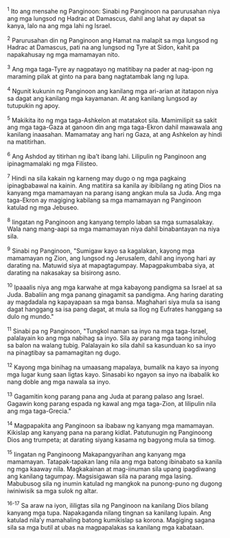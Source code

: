<sup>1</sup>
Ito ang mensahe ng Panginoon: Sinabi ng Panginoon na parurusahan niya ang mga lungsod ng Hadrac at Damascus, dahil ang lahat ay dapat sa kanya, lalo na ang mga lahi ng Israel. 

<sup>2</sup>
Parurusahan din ng Panginoon ang Hamat na malapit sa mga lungsod ng Hadrac at Damascus, pati na ang lungsod ng Tyre at Sidon, kahit pa napakahusay ng mga mamamayan nito. 

<sup>3</sup>
Ang mga taga-Tyre ay nagpatayo ng matitibay na pader at nag-ipon ng maraming pilak at ginto na para bang nagtatambak lang ng lupa. 

<sup>4</sup>
Ngunit kukunin ng Panginoon ang kanilang mga ari-arian at itatapon niya sa dagat ang kanilang mga kayamanan. At ang kanilang lungsod ay tutupukin ng apoy. 

<sup>5</sup>
Makikita ito ng mga taga-Ashkelon at matatakot sila. Mamimilipit sa sakit ang mga taga-Gaza at ganoon din ang mga taga-Ekron dahil mawawala ang kanilang inaasahan. Mamamatay ang hari ng Gaza, at ang Ashkelon ay hindi na matitirhan. 

<sup>6</sup>
Ang Ashdod ay titirhan ng ibaʼt ibang lahi. Lilipulin ng Panginoon ang ipinagmamalaki ng mga Filisteo. 

<sup>7</sup>
Hindi na sila kakain ng karneng may dugo o ng mga pagkaing ipinagbabawal na kainin. Ang matitira sa kanila ay ibibilang ng ating Dios na kanyang mga mamamayan na parang isang angkan mula sa Juda. Ang mga taga-Ekron ay magiging kabilang sa mga mamamayan ng Panginoon katulad ng mga Jebuseo. 

<sup>8</sup>
Iingatan ng Panginoon ang kanyang templo laban sa mga sumasalakay. Wala nang mang-aapi sa mga mamamayan niya dahil binabantayan na niya sila.

<sup>9</sup>
Sinabi ng Panginoon, "Sumigaw kayo sa kagalakan, kayong mga mamamayan ng Zion, ang lungsod ng Jerusalem, dahil ang inyong hari ay darating na. Matuwid siya at mapagtagumpay. Mapagpakumbaba siya, at darating na nakasakay sa bisirong asno. 

<sup>10</sup>
Ipaaalis niya ang mga karwahe at mga kabayong pandigma sa Israel at sa Juda. Babaliin ang mga panang ginagamit sa pandigma. Ang haring darating ay magdadala ng kapayapaan sa mga bansa. Maghahari siya mula sa isang dagat hanggang sa isa pang dagat, at mula sa Ilog ng Eufrates hanggang sa dulo ng mundo." 

<sup>11</sup>
Sinabi pa ng Panginoon, "Tungkol naman sa inyo na mga taga-Israel, palalayain ko ang mga nabihag sa inyo. Sila ay parang mga taong inihulog sa balon na walang tubig. Palalayain ko sila dahil sa kasunduan ko sa inyo na pinagtibay sa pamamagitan ng dugo. 

<sup>12</sup>
Kayong mga binihag na umaasang mapalaya, bumalik na kayo sa inyong mga lugar kung saan ligtas kayo. Sinasabi ko ngayon sa inyo na ibabalik ko nang doble ang mga nawala sa inyo. 

<sup>13</sup>
Gagamitin kong parang pana ang Juda at parang palaso ang Israel. Gagawin kong parang espada ng kawal ang mga taga-Zion, at lilipulin nila ang mga taga-Grecia." 

<sup>14</sup>
Magpapakita ang Panginoon sa ibabaw ng kanyang mga mamamayan. Kikislap ang kanyang pana na parang kidlat. Patutunugin ng Panginoong Dios ang trumpeta; at darating siyang kasama ng bagyong mula sa timog. 

<sup>15</sup>
Iingatan ng Panginoong Makapangyarihan ang kanyang mga mamamayan. Tatapak-tapakan lang nila ang mga batong ibinabato sa kanila ng mga kaaway nila. Magkakainan at mag-iinuman sila upang ipagdiwang ang kanilang tagumpay. Magsisigawan sila na parang mga lasing. Mabubusog sila ng inumin katulad ng mangkok na punong-puno ng dugong iwiniwisik sa mga sulok ng altar.

<sup>16-17</sup>
Sa araw na iyon, ililigtas sila ng Panginoon na kanilang Dios bilang kanyang mga tupa. Napakaganda nilang tingnan sa kanilang lupain. Ang katulad nilaʼy mamahaling batong kumikislap sa korona. Magiging sagana sila sa mga butil at ubas na magpapalakas sa kanilang mga kabataan.